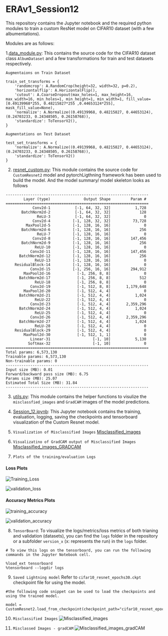 # ERAv1_Session12

This repository contains the Jupyter notebook and the required python modules to train a custom ResNet model on CIFAR10 dataset (with a few albumentations).

Modules are as follows:


1.[data_module.py](data_module.py): This contains the source code for the CIFAR10 dataset class ```AlbumDataset``` and a few transformations for train and test datasets respectively.

```Augmentaions on Train Dataset```
```
train_set_transforms = {
    'randomcrop': A.RandomCrop(height=32, width=32, p=0.2),
    'horizontalflip': A.HorizontalFlip(),
    'cutout': A.CoarseDropout(max_holes=1, max_height=16, max_width=16, min_holes=1, min_height=1, min_width=1, fill_value=[0.49139968*255, 0.48215827*255 ,0.44653124*255], mask_fill_value=None),
    'normalize': A.Normalize((0.49139968, 0.48215827, 0.44653124), (0.24703233, 0.24348505, 0.26158768)),
    'standardize': ToTensorV2(),
}

```

```Augmentations on Test Dataset```
```
test_set_transforms = {
    'normalize': A.Normalize((0.49139968, 0.48215827, 0.44653124), (0.24703233, 0.24348505, 0.26158768)),
    'standardize': ToTensorV2()
}
```

2. [resnet_custom.py](resnet_custom.py): This module contains the source code for ```CustomResnet2``` model and pytorchLigthning framework has been used to build the model. And the model summary/ model skeleton looks as follows

```
----------------------------------------------------------------
        Layer (type)               Output Shape         Param #
================================================================
            Conv2d-1           [-1, 64, 32, 32]           1,728
       BatchNorm2d-2           [-1, 64, 32, 32]             128
              ReLU-3           [-1, 64, 32, 32]               0
            Conv2d-4          [-1, 128, 32, 32]          73,728
         MaxPool2d-5          [-1, 128, 16, 16]               0
       BatchNorm2d-6          [-1, 128, 16, 16]             256
              ReLU-7          [-1, 128, 16, 16]               0
            Conv2d-8          [-1, 128, 16, 16]         147,456
       BatchNorm2d-9          [-1, 128, 16, 16]             256
             ReLU-10          [-1, 128, 16, 16]               0
           Conv2d-11          [-1, 128, 16, 16]         147,456
      BatchNorm2d-12          [-1, 128, 16, 16]             256
             ReLU-13          [-1, 128, 16, 16]               0
    ResidualBlock-14          [-1, 128, 16, 16]               0
           Conv2d-15          [-1, 256, 16, 16]         294,912
        MaxPool2d-16            [-1, 256, 8, 8]               0
      BatchNorm2d-17            [-1, 256, 8, 8]             512
             ReLU-18            [-1, 256, 8, 8]               0
           Conv2d-19            [-1, 512, 8, 8]       1,179,648
        MaxPool2d-20            [-1, 512, 4, 4]               0
      BatchNorm2d-21            [-1, 512, 4, 4]           1,024
             ReLU-22            [-1, 512, 4, 4]               0
           Conv2d-23            [-1, 512, 4, 4]       2,359,296
      BatchNorm2d-24            [-1, 512, 4, 4]           1,024
             ReLU-25            [-1, 512, 4, 4]               0
           Conv2d-26            [-1, 512, 4, 4]       2,359,296
      BatchNorm2d-27            [-1, 512, 4, 4]           1,024
             ReLU-28            [-1, 512, 4, 4]               0
    ResidualBlock-29            [-1, 512, 4, 4]               0
        MaxPool2d-30            [-1, 512, 1, 1]               0
           Linear-31                   [-1, 10]           5,130
          Softmax-32                   [-1, 10]               0
================================================================
Total params: 6,573,130
Trainable params: 6,573,130
Non-trainable params: 0
----------------------------------------------------------------
Input size (MB): 0.01
Forward/backward pass size (MB): 6.75
Params size (MB): 25.07
Estimated Total Size (MB): 31.84
----------------------------------------------------------------
```

3. [utils.py](utils.py): This module contains the helper functions to visulize the ```misclassfied_images``` and ```GradCAM``` images of the model predictions.

4. [Session_12.ipynb](Session_12.ipynb): This Jupyter notebook contains the training, evaluation, logging, saving the checkpoints and tensorboard visualization of the Custom Resnet model.

5. ```Visualization of Misclassified Images```
[Misclassified_images](images/misclassified_images.png)

6. ```Visualizatino of GradCAM output of Misclassified Images```
[Misclassified_images_GRADCAM](images/misclassified_gradCAMs.png)

7. ```Plots of the training/evaluation Logs```
#### Loss Plots
![Training_Loss](images/train_loss.png)

![validation_loss](images/valid_loss.png)

#### Accuracy Metrics Plots
![training_accuracy](images/epoch_train_accuracy.png)

![validation_accuracy](images/epoch_valid_accuracy.png)


8. ```TensorBoard```: To visualize the logs/metrics/loss metrics of both trianing and validation (datasets), you can find the ```logs``` folder in the repository or a subfolder ```version_x``` (x: represents the run) in the ```logs``` folder.

```
# To view this logs on the tensorboard, you can run the following commands in the Jupyter Notebook cell.

%load_ext tensorboard
%tensorboard --logdir logs
```

9. ```Saved Lightning model```
Refer to ```cifar10_resnet_epochs30.ckpt``` checkpoint file for using the model.
```
#the following code snippet can be used to load the checkpoints and using the trained model.

model = CustomResnet2.load_from_checkpoint(checkpoint_path="cifar10_resnet_epochs30.ckpt")
```

10. ```Misclassified Images```
![Misclassified_images](images/misclassified_images.png)

11. ```Misclassed Images - gradCAM```
![Misclassified_images_gradCAM](images/misclassified_gradCAMs.png)